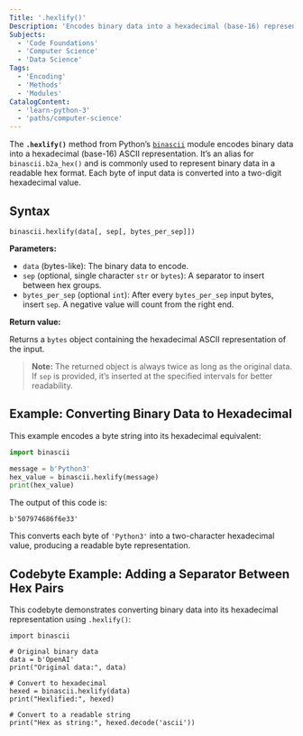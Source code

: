 ```yaml
---
Title: '.hexlify()'
Description: 'Encodes binary data into a hexadecimal (base-16) representation.'
Subjects:
  - 'Code Foundations'
  - 'Computer Science'
  - 'Data Science'
Tags:
  - 'Encoding'
  - 'Methods'
  - 'Modules'
CatalogContent:
  - 'learn-python-3'
  - 'paths/computer-science'
---
```


The **`.hexlify()`** method from Python’s [`binascii`](https://www.codecademy.com/resources/docs/python/binascii-module) module encodes binary data into a hexadecimal (base-16) ASCII representation. It’s an alias for `binascii.b2a_hex()` and is commonly used to represent binary data in a readable hex format. Each byte of input data is converted into a two-digit hexadecimal value.

## Syntax

```pseudo
binascii.hexlify(data[, sep[, bytes_per_sep]])
```

**Parameters:**

- `data` (bytes-like): The binary data to encode.
- `sep` (optional, single character `str` or `bytes`): A separator to insert between hex groups.
- `bytes_per_sep` (optional `int`): After every `bytes_per_sep` input bytes, insert `sep`. A negative value will count from the right end.

**Return value:**

Returns a `bytes` object containing the hexadecimal ASCII representation of the input.

> **Note:** The returned object is always twice as long as the original data. If `sep` is provided, it’s inserted at the specified intervals for better readability.

## Example: Converting Binary Data to Hexadecimal

This example encodes a byte string into its hexadecimal equivalent:

```py
import binascii

message = b'Python3'
hex_value = binascii.hexlify(message)
print(hex_value)
```

The output of this code is:

```shell
b'507974686f6e33'
```

This converts each byte of `'Python3'` into a two-character hexadecimal value, producing a readable byte representation.

## Codebyte Example: Adding a Separator Between Hex Pairs

This codebyte demonstrates converting binary data into its hexadecimal representation using `.hexlify()`:

```codebyte/python
import binascii

# Original binary data
data = b'OpenAI'
print("Original data:", data)

# Convert to hexadecimal
hexed = binascii.hexlify(data)
print("Hexlified:", hexed)

# Convert to a readable string
print("Hex as string:", hexed.decode('ascii'))
```
